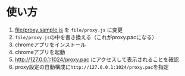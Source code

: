 # 使い方
1. [file/proxy.sample.js](file/proxy.sample.js)
を
`file/proxy.js`
に変更
1. `file/proxy.js`の中を書き換える（これがproxy.pacになる）
1. chromeアプリをインストール
1. chromeアプリを起動
1. http://127.0.0.1:1024/proxy.pac にアクセスして表示されることを確認
1. proxy設定の自動構成に`http://127.0.0.1:1024/proxy.pac`を指定
